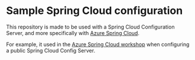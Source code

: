 # Sample Spring Cloud configuration

This repository is made to be used with a Spring Cloud Configuration Server, and more specifically with [Azure Spring Cloud](https://azure.microsoft.com/services/spring-cloud/?WT.mc_id=github-microsoftsamples-judubois).

For example, it used in the [Azure Spring Cloud workshop](https://github.com/microsoft/azure-spring-cloud-training/tree/master/04-configure-a-spring-cloud-config-server) when configuring a public Spring Cloud Config Server.

